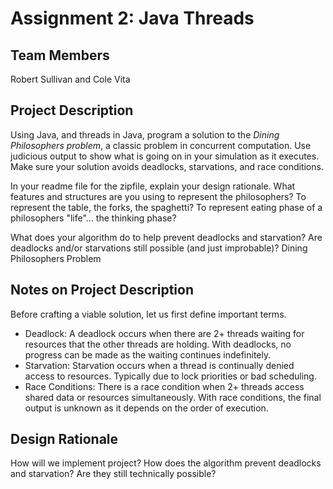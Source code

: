 # Assignment 2: Java Threads

## Team Members

Robert Sullivan and Cole Vita

## Project Description

Using Java, and threads in Java, program a solution to the *Dining Philosophers problem*, a classic problem in concurrent computation. Use judicious output to show what is going on in your simulation as it executes. Make sure your solution avoids deadlocks, starvations, and race conditions.

In your readme file for the zipfile, explain your design rationale. What features and structures are you using to represent the philosophers? To represent the table, the forks, the spaghetti? To represent eating phase of a philosophers "life"... the thinking phase?

What does your algorithm do to help prevent deadlocks and starvation? Are deadlocks and/or starvations still possible (and just improbable)?
Dining Philosophers Problem

## Notes on Project Description

Before crafting a viable solution, let us first define important terms.
- Deadlock: A deadlock occurs when there are 2+ threads waiting for resources that the other threads are holding. With deadlocks, no progress can be made as the waiting continues indefinitely.
- Starvation: Starvation occurs when a thread is continually denied access to resources. Typically due to lock priorities or bad scheduling.
- Race Conditions: There is a race condition when 2+ threads access shared data or resources simultaneously. With race conditions, the final output is unknown as it depends on the order of execution.

## Design Rationale

How will we implement project? How does the algorithm prevent deadlocks and starvation? Are they still technically possible?
